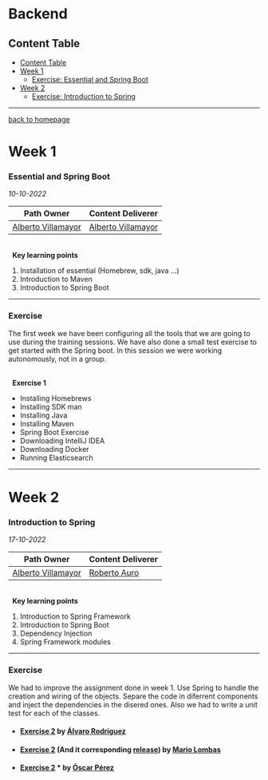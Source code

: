 # Backend

## Content Table
- [Content Table](#content-table)
- [Week 1](#week-1)
  - [Exercise: Essential and Spring Boot](#essential-and-spring-boot)
- [Week 2](#week-2)
  - [Exercise: Introduction to Spring](#introduction-to-spring)


----------------------------------------------------------------
[back to homepage](https://empathyco.github.io/academy-batches/)

# Week 1

### Essential and Spring Boot

*10-10-2022*

| **Path Owner** | **Content Deliverer** | 
| ----- | ----- | 
| [Alberto Villamayor](https://github.com/avillamayordevega) | [Alberto Villamayor](https://github.com/avillamayordevega) |

\
&nbsp; <!-- (Do not change this and above line PLEASE!!!) -->
**Key learning points** <!-- (Do not change this line!!!) -->
1. Installation of essential (Homebrew, sdk, java ...)
2. Introduction to Maven
3. Introduction to Spring Boot

****

### Exercise
The first week we have been configuring all the tools that we are going to use during the training sessions.
We have also done a small test exercise to get started with the Spring boot. In this session we were working autonomously, not in a group.
<!-- Comment wheter if it is autonomous or group work -->
 
\
&nbsp; <!-- (Do not change this and above line PLEASE!!!) -->
**Exercise 1**
 
- Installing Homebrews
- Installing SDK man
- Installing Java
- Installing Maven
- Spring Boot Exercise
- Downloading IntelliJ IDEA
- Downloading Docker
- Running Elasticsearch

----------------------------------------------------------------
# Week 2

### Introduction to Spring

*17-10-2022*

| **Path Owner** | **Content Deliverer** | 
| --- | --- | 
| [Alberto Villamayor](https://github.com/avillamayordevega) | [Roberto Auro](https://github.com/robertoaz) |

\
&nbsp; <!-- (Do not change this and above line PLEASE!!!) -->
**Key learning points** <!-- (Do not change this line!!!) -->
1. Introduction to Spring Framework
2. Introduction to Spring Boot
3. Dependency Injection
4. Spring Framework modules

****

### Exercise
We had to improve the assignment done in week 1. Use Spring to handle the creation and wiring of the objects.
Separe the code in diferrent components and inject the dependencies in the disered ones.
Also we had to write a unit test for each of the classes.

- #### [Exercise 2](https://github.com/alvarorg14/W2_SpringBoot) by [Álvaro Rodríguez](https://github.com/alvarorg14)
- #### [Exercise 2](https://github.com/mlombas/SpringBootEmpathyAcademy/tree/c6f047e3b708a61a0f814ce4d217cc95cd465476) (And it corresponding [release](https://github.com/mlombas/SpringBootEmpathyAcademy/releases/tag/v2.0)) by [Mario Lombas](https://github.com/mlombas)
- #### [Exercise 2](https://github.com/uo265488/SpringDataElastic_Getting_Started) * by [Óscar Pérez](https://github.com/uo265488)






